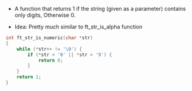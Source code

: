 -  A function that returns 1 if the string (given as a parameter) contains only
digits, Otherwise 0.

- Idea: Pretty much similar to ft_str_is_alpha function

```c
int ft_str_is_numeric(char *str)
{
    while (*str++ != '\0') {
        if (*str < '0' || *str > '9') {
            return 0;
        }
    }
    return 1;
}
```